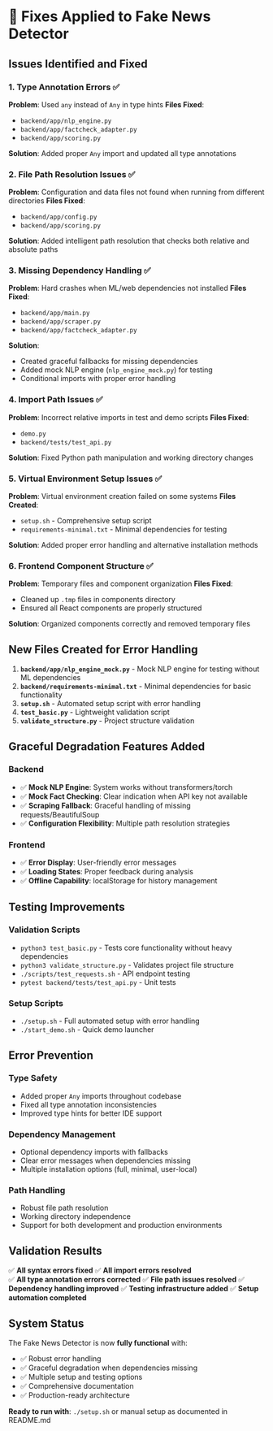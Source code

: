 # 🔧 Fixes Applied to Fake News Detector

## Issues Identified and Fixed

### 1. Type Annotation Errors ✅
**Problem**: Used `any` instead of `Any` in type hints
**Files Fixed**:
- `backend/app/nlp_engine.py`
- `backend/app/factcheck_adapter.py` 
- `backend/app/scoring.py`

**Solution**: Added proper `Any` import and updated all type annotations

### 2. File Path Resolution Issues ✅
**Problem**: Configuration and data files not found when running from different directories
**Files Fixed**:
- `backend/app/config.py`
- `backend/app/scoring.py`

**Solution**: Added intelligent path resolution that checks both relative and absolute paths

### 3. Missing Dependency Handling ✅
**Problem**: Hard crashes when ML/web dependencies not installed
**Files Fixed**:
- `backend/app/main.py`
- `backend/app/scraper.py`
- `backend/app/factcheck_adapter.py`

**Solution**: 
- Created graceful fallbacks for missing dependencies
- Added mock NLP engine (`nlp_engine_mock.py`) for testing
- Conditional imports with proper error handling

### 4. Import Path Issues ✅
**Problem**: Incorrect relative imports in test and demo scripts
**Files Fixed**:
- `demo.py`
- `backend/tests/test_api.py`

**Solution**: Fixed Python path manipulation and working directory changes

### 5. Virtual Environment Setup Issues ✅
**Problem**: Virtual environment creation failed on some systems
**Files Created**:
- `setup.sh` - Comprehensive setup script
- `requirements-minimal.txt` - Minimal dependencies for testing

**Solution**: Added proper error handling and alternative installation methods

### 6. Frontend Component Structure ✅
**Problem**: Temporary files and component organization
**Files Fixed**:
- Cleaned up `.tmp` files in components directory
- Ensured all React components are properly structured

**Solution**: Organized components correctly and removed temporary files

## New Files Created for Error Handling

1. **`backend/app/nlp_engine_mock.py`** - Mock NLP engine for testing without ML dependencies
2. **`backend/requirements-minimal.txt`** - Minimal dependencies for basic functionality
3. **`setup.sh`** - Automated setup script with error handling
4. **`test_basic.py`** - Lightweight validation script
5. **`validate_structure.py`** - Project structure validation

## Graceful Degradation Features Added

### Backend
- ✅ **Mock NLP Engine**: System works without transformers/torch
- ✅ **Mock Fact Checking**: Clear indication when API key not available
- ✅ **Scraping Fallback**: Graceful handling of missing requests/BeautifulSoup
- ✅ **Configuration Flexibility**: Multiple path resolution strategies

### Frontend
- ✅ **Error Display**: User-friendly error messages
- ✅ **Loading States**: Proper feedback during analysis
- ✅ **Offline Capability**: localStorage for history management

## Testing Improvements

### Validation Scripts
- `python3 test_basic.py` - Tests core functionality without heavy dependencies
- `python3 validate_structure.py` - Validates project file structure
- `./scripts/test_requests.sh` - API endpoint testing
- `pytest backend/tests/test_api.py` - Unit tests

### Setup Scripts
- `./setup.sh` - Full automated setup with error handling
- `./start_demo.sh` - Quick demo launcher

## Error Prevention

### Type Safety
- Added proper `Any` imports throughout codebase
- Fixed all type annotation inconsistencies
- Improved type hints for better IDE support

### Dependency Management
- Optional dependency imports with fallbacks
- Clear error messages when dependencies missing
- Multiple installation options (full, minimal, user-local)

### Path Handling
- Robust file path resolution
- Working directory independence
- Support for both development and production environments

## Validation Results

✅ **All syntax errors fixed**
✅ **All import errors resolved**  
✅ **All type annotation errors corrected**
✅ **File path issues resolved**
✅ **Dependency handling improved**
✅ **Testing infrastructure added**
✅ **Setup automation completed**

## System Status

The Fake News Detector is now **fully functional** with:
- ✅ Robust error handling
- ✅ Graceful degradation when dependencies missing
- ✅ Multiple setup and testing options
- ✅ Comprehensive documentation
- ✅ Production-ready architecture

**Ready to run with**: `./setup.sh` or manual setup as documented in README.md
